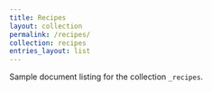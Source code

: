 ```yaml
---
title: Recipes
layout: collection
permalink: /recipes/
collection: recipes
entries_layout: list
---
```


Sample document listing for the collection `_recipes`.
